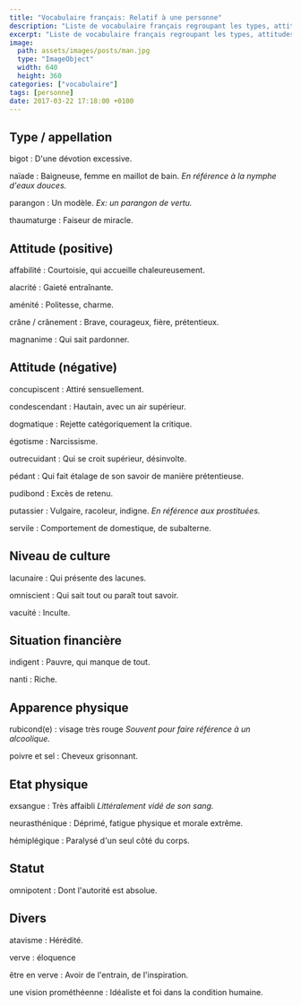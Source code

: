 ```yaml
---
title: "Vocabulaire français: Relatif à une personne"
description: "Liste de vocabulaire français regroupant les types, attitudes et autres mots relatifs à une personne."
excerpt: "Liste de vocabulaire français regroupant les types, attitudes et autres mots relatifs à une personne."
image:
  path: assets/images/posts/man.jpg
  type: "ImageObject"
  width: 640
  height: 360
categories: ["vocabulaire"]
tags: [personne]
date: 2017-03-22 17:18:00 +0100
---
```


## Type / appellation

bigot
: D'une dévotion excessive.

naïade
: Baigneuse, femme en maillot de bain.
*En référence à la nymphe d'eaux douces.*

parangon
: Un modèle.
*Ex: un parangon de vertu.*

thaumaturge
: Faiseur de miracle.


## Attitude (positive)

affabilité
: Courtoisie, qui accueille chaleureusement.

alacrité
: Gaieté entraînante.

aménité
: Politesse, charme.

crâne / crânement
: Brave, courageux, fière, prétentieux.

magnanime
: Qui sait pardonner.


## Attitude (négative)

concupiscent
: Attiré sensuellement.

condescendant
: Hautain, avec un air supérieur.

dogmatique
: Rejette catégoriquement la critique.

égotisme
: Narcissisme.

outrecuidant
: Qui se croit supérieur, désinvolte.

pédant
: Qui fait étalage de son savoir de manière prétentieuse.

pudibond
: Excès de retenu.

putassier
: Vulgaire, racoleur, indigne.
*En référence aux prostituées.*

servile
: Comportement de domestique, de subalterne.


## Niveau de culture

lacunaire
: Qui présente des lacunes.

omniscient
: Qui sait tout ou paraît tout savoir.

vacuité
: Inculte.


## Situation financière

indigent
: Pauvre, qui manque de tout.

nanti
: Riche.


## Apparence physique

rubicond(e)
: visage très rouge
*Souvent pour faire référence à un alcoolique.*

poivre et sel
: Cheveux grisonnant.


## Etat physique

exsangue
: Très affaibli
*Littéralement vidé de son sang.*

neurasthénique
: Déprimé, fatigue physique et morale extrême.

hémiplégique
: Paralysé d'un seul côté du corps.


## Statut

omnipotent
: Dont l'autorité est absolue.


## Divers

atavisme
: Hérédité.

verve
: éloquence

être en verve
:  Avoir de l'entrain, de l'inspiration.

une vision prométhéenne
: Idéaliste et foi dans la condition humaine.
